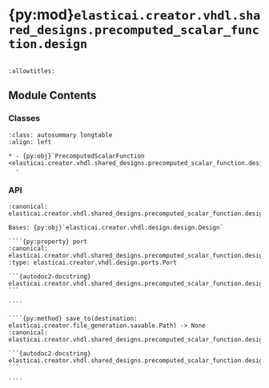 # {py:mod}`elasticai.creator.vhdl.shared_designs.precomputed_scalar_function.design`

```{py:module} elasticai.creator.vhdl.shared_designs.precomputed_scalar_function.design
```

```{autodoc2-docstring} elasticai.creator.vhdl.shared_designs.precomputed_scalar_function.design
:allowtitles:
```

## Module Contents

### Classes

````{list-table}
:class: autosummary longtable
:align: left

* - {py:obj}`PrecomputedScalarFunction <elasticai.creator.vhdl.shared_designs.precomputed_scalar_function.design.PrecomputedScalarFunction>`
  -
````

### API

`````{py:class} PrecomputedScalarFunction(name: str, input_width: int, output_width: int, function: collections.abc.Callable[[int], int], inputs: list[int])
:canonical: elasticai.creator.vhdl.shared_designs.precomputed_scalar_function.design.PrecomputedScalarFunction

Bases: {py:obj}`elasticai.creator.vhdl.design.design.Design`

````{py:property} port
:canonical: elasticai.creator.vhdl.shared_designs.precomputed_scalar_function.design.PrecomputedScalarFunction.port
:type: elasticai.creator.vhdl.design.ports.Port

```{autodoc2-docstring} elasticai.creator.vhdl.shared_designs.precomputed_scalar_function.design.PrecomputedScalarFunction.port
```

````

````{py:method} save_to(destination: elasticai.creator.file_generation.savable.Path) -> None
:canonical: elasticai.creator.vhdl.shared_designs.precomputed_scalar_function.design.PrecomputedScalarFunction.save_to

```{autodoc2-docstring} elasticai.creator.vhdl.shared_designs.precomputed_scalar_function.design.PrecomputedScalarFunction.save_to
```

````

`````
